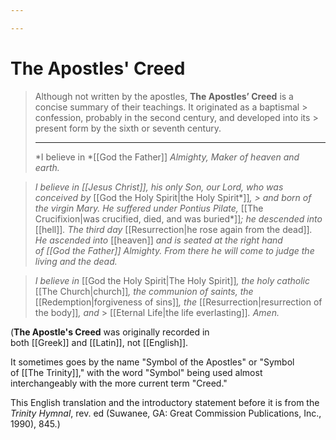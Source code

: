 ```yaml
---

---
```


# The Apostles' Creed

> Although not written by the apostles, **The Apostles’ Creed** is a concise summary of their teachings. It originated as a baptismal > confession, probably in the second century, and developed into its > present form by the sixth or seventh century.
>
> ------------------------------------------------------------------------
>
> *I believe in *[[God the Father]] *Almighty, Maker of heaven and earth.*

> *I believe in *[[Jesus Christ]]*, his
> only Son, our Lord, who was conceived by* [[God the Holy Spirit|the Holy Spirit*]]*, > and born of the virgin Mary. He suffered under Pontius Pilate,* [[The Crucifixion|was crucified, died, and was buried*]]*;
> he descended into*
> [[hell]]*. The third
> day* [[Resurrection|he rose again from the dead]]*. He
> ascended into*
> [[heaven]] *and is
> seated at the right hand of *[[God the Father]]* Almighty.
> From there he will come to judge the living and the dead.*

> *I believe in* [[God the Holy Spirit|The Holy Spirit]]*,
> the holy catholic*
> [[The Church|church]]*, the
> communion of saints, the* [[Redemption|forgiveness of sins]]*, the* [[Resurrection|resurrection of the body]]*, and* > [[Eternal Life|the life everlasting]]*.
> Amen.*

(**The Apostle's Creed** was originally recorded in both [[Greek]] and [[Latin]], not [[English]].

It sometimes goes by the name "Symbol of the Apostles" or "Symbol of [[The Trinity]]," with the word "Symbol" being used almost interchangeably with the more current term "Creed." 

This English translation and the introductory statement before it is from the *Trinity Hymnal*, rev. ed (Suwanee, GA: Great Commission Publications, Inc., 1990), 845.)
